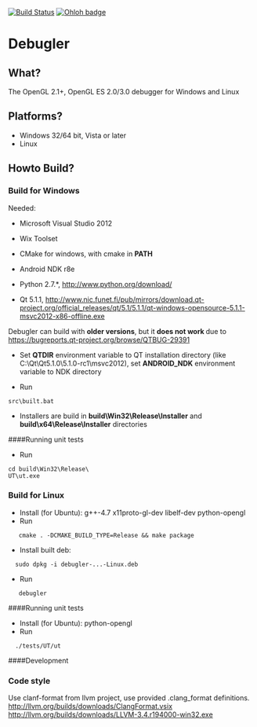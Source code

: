 [![Build Status](https://secure.travis-ci.org/debugler/debugler.png?branch=master)](http://travis-ci.org/debugler/debugler)
[![Ohloh badge](https://www.ohloh.net/p/debugler/widgets/project_thin_badge.gif)](http://www.ohloh.net/p/debugler)


# Debugler

## What?

The OpenGL 2.1+, OpenGL ES 2.0/3.0 debugger for Windows and Linux

## Platforms?
* Windows 32/64 bit, Vista or later
* Linux  

## Howto Build?

### Build for Windows

Needed: 
 * Microsoft Visual Studio 2012
 
 * Wix Toolset
 
 * CMake for windows, with cmake in <b>PATH</b>
 
 * Android NDK r8e

 * Python 2.7.*, http://www.python.org/download/

 * Qt 5.1.1, http://www.nic.funet.fi/pub/mirrors/download.qt-project.org/official_releases/qt/5.1/5.1.1/qt-windows-opensource-5.1.1-msvc2012-x86-offline.exe
 
 Debugler can build with <b>older versions</b>, but it <b> does not work </b> due to https://bugreports.qt-project.org/browse/QTBUG-29391

 * Set <b>QTDIR</b> environment variable to QT installation directory (like C:\Qt\Qt5.1.0\5.1.0-rc1\msvc2012), set <b>ANDROID_NDK</b> environment variable to NDK directory

 * Run 
```
src\built.bat
```
 * Installers are build in <b>build\Win32\Release\Installer</b> and <b>build\x64\Release\Installer</b> directories

####Running unit tests

 * Run
  ```
  cd build\Win32\Release\
  UT\ut.exe
  ```

### Build for Linux

  * Install (for Ubuntu): g++-4.7 x11proto-gl-dev libelf-dev python-opengl
  * Run
```
   cmake . -DCMAKE_BUILD_TYPE=Release && make package
```
  * Install built deb:
```  
  sudo dpkg -i debugler-...-Linux.deb
```
  * Run
```  
   debugler
```

####Running unit tests

  * Install (for Ubuntu): python-opengl
  * Run
```
  ./tests/UT/ut
```

####Development
### Code style
Use clanf-format from llvm project, use provided .clang_format definitions. 
http://llvm.org/builds/downloads/ClangFormat.vsix
http://llvm.org/builds/downloads/LLVM-3.4.r194000-win32.exe


